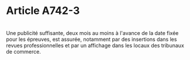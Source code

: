 # Article A742-3

<p><br/>Une publicité suffisante, deux mois au moins à l'avance de la date fixée pour les épreuves, est assurée, notamment par des insertions dans les revues professionnelles et par un affichage dans les locaux des tribunaux de commerce.</p>